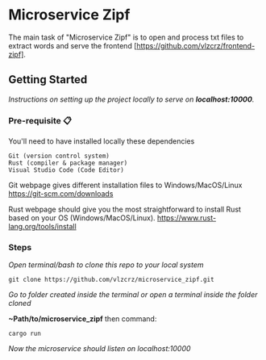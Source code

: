 # Microservice Zipf

The main task of "Microservice Zipf" is to open and process txt files to extract words and serve the frontend [https://github.com/vlzcrz/frontend-zipf].

## Getting Started

_Instructions on setting up the project locally to serve on **localhost:10000**._

### Pre-requisite 📋

You'll need to have installed locally these dependencies

```
Git (version control system)
Rust (compiler & package manager)
Visual Studio Code (Code Editor)
```

Git webpage gives different installation files to Windows/MacOS/Linux
https://git-scm.com/downloads

Rust webpage should give you the most straightforward to install Rust based on your OS (Windows/MacOS/Linux).
https://www.rust-lang.org/tools/install

### Steps

_Open terminal/bash to clone this repo to your local system_

```
git clone https://github.com/vlzcrz/microservice_zipf.git
```

_Go to folder created inside the terminal or open a terminal inside the folder cloned_

**~Path/to/microservice_zipf** then command:

```
cargo run
```

_Now the microservice should listen on localhost:10000_
